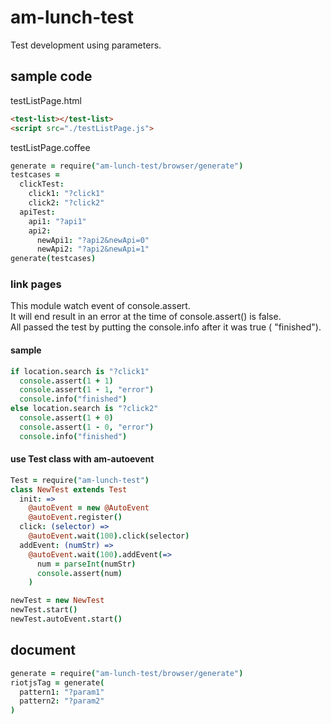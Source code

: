 # am-lunch-test
Test development using parameters.


## sample code

testListPage.html
```html
<test-list></test-list>
<script src="./testListPage.js">
```

testListPage.coffee
```coffee
generate = require("am-lunch-test/browser/generate")
testcases =
  clickTest:
    click1: "?click1"
    click2: "?click2"
  apiTest:
    api1: "?api1"
    api2:
      newApi1: "?api2&newApi=0"
      newApi2: "?api2&newApi=1"
generate(testcases)
```

### link pages
This module watch event of console.assert.  
It will end result in an error at the time of console.assert() is false.  
All passed the test by putting the console.info after it was true ( "finished").

#### sample
```coffee
if location.search is "?click1"
  console.assert(1 + 1)
  console.assert(1 - 1, "error")
  console.info("finished")
else location.search is "?click2"
  console.assert(1 + 0)
  console.assert(1 - 0, "error")
  console.info("finished")
```

#### use Test class with am-autoevent
```coffee
Test = require("am-lunch-test")
class NewTest extends Test
  init: =>
    @autoEvent = new @AutoEvent
    @autoEvent.register()
  click: (selector) =>
    @autoEvent.wait(100).click(selector)
  addEvent: (numStr) =>
    @autoEvent.wait(100).addEvent(=>
      num = parseInt(numStr)
      console.assert(num)
    )

newTest = new NewTest
newTest.start()
newTest.autoEvent.start()
```

## document
```coffee
generate = require("am-lunch-test/browser/generate")
riotjsTag = generate(
  pattern1: "?param1"
  pattern2: "?param2"
)
```
